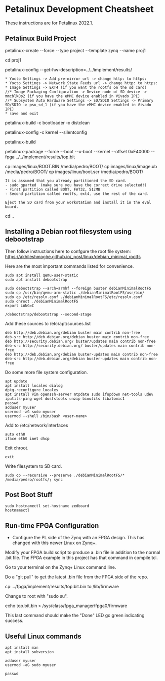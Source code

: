# Petalinux Development Cheatsheet

These instructions are for Petalinux 2022.1.

## Petalinux Build Project

petalinux-create --force --type project --template zynq --name proj1

cd proj1

petalinux-config --get-hw-description=../../implement/results/

    * Yocto Settings -> Add pre-mirror url -> change http: to https:
    * Yocto Settings -> Network State Feeds url -> change http: to https:
    * Image Settings -> EXT4 (if you want the rootfs on the sd card)
    //* Image Packaging Configuration -> Device node of SD device -> mmcblk0p2 (if you have the eMMC device enabled in Vivado IPI)
    //* Subsystem Auto Hardware Settings -> SD/SDIO Settings -> Primary SD/SDIO -> psu_sd_1 (if you have the eMMC device enabled in Vivado IPI)
    * save and exit

petalinux-build -c bootloader -x distclean

petalinux-config -c kernel --silentconfig

petalinux-build

petalinux-package --force --boot --u-boot --kernel --offset 0xF40000 --fpga ../../implement/results/top.bit

cp images/linux/BOOT.BIN /media/pedro/BOOT/
cp images/linux/image.ub /media/pedro/BOOT/
cp images/linux/boot.scr /media/pedro/BOOT/

    It is assumed that you already partitioned the SD card.
    - sudo gparted  (make sure you have the correct drive selected!)
    - First partition called BOOT, FAT32, 512MB
    - Second partition called rootfs, ext4, use the rest of the card.

    Eject the SD card from your workstation and install it in the eval board.

cd ..

## Installing a Debian root filesystem using debootstrap

Then follow instructions here to confgure the root file system: https://akhileshmoghe.github.io/_post/linux/debian_minimal_rootfs

Here are the most important commands listed for convenience. 

    sudo apt install qemu-user-static
    sudo apt install debootstrap

    sudo debootstrap --arch=armhf --foreign buster debianMinimalRootFS
    sudo cp /usr/bin/qemu-arm-static ./debianMinimalRootFS/usr/bin/
    sudo cp /etc/resolv.conf ./debianMinimalRootFS/etc/resolv.conf
    sudo chroot ./debianMinimalRootFS
    export LANG=C

    /debootstrap/debootstrap --second-stage

Add these sources to /etc/apt/sources.list

    deb http://deb.debian.org/debian buster main contrib non-free
    deb-src http://deb.debian.org/debian buster main contrib non-free
    deb http://security.debian.org/ buster/updates main contrib non-free
    deb-src http://security.debian.org/ buster/updates main contrib non-free
    deb http://deb.debian.org/debian buster-updates main contrib non-free
    deb-src http://deb.debian.org/debian buster-updates main contrib non-free

Do some more file system configuration.

    apt update
    apt install locales dialog
    dpkg-reconfigure locales
    apt install vim openssh-server ntpdate sudo ifupdown net-tools udev iputils-ping wget dosfstools unzip binutils libatomic1
    passwd
    adduser myuser
    usermod -aG sudo myuser
    usermod --shell /bin/bash <user-name>

Add to /etc/network/interfaces

    auto eth0
    iface eth0 inet dhcp

Exit chroot.

    exit

Write filesystem to SD card.

    sudo cp --recursive --preserve ./debianMinimalRootFS/* /media/pedro/rootfs/; sync


## Post Boot Stuff

    sudo hostnamectl set-hostname zedboard
    hostnamectl


## Run-time FPGA Configuration

- Configure the PL side of the Zynq with an FPGA design. This has changed with this newer Linux on Zynq+.

Modify your FPGA build script to produce a .bin file in addition to the normal .bit file. The FPGA example in this project has that command in compile.tcl.
    
Go to your terminal on the Zynq+ Linux command line.

Do a "git pull" to get the latest .bin file from the FPGA side of the repo.

cp .../fpga/implement/results/top.bit.bin to /lib/firmware

Change to root with "sudo su".

echo top.bit.bin > /sys/class/fpga_manager/fpga0/firmware

This last command should make the "Done" LED go green indicating success.


## Useful Linux commands

    apt install man
    apt install subversion

    adduser myuser
    usermod -aG sudo myuser

    passwd
